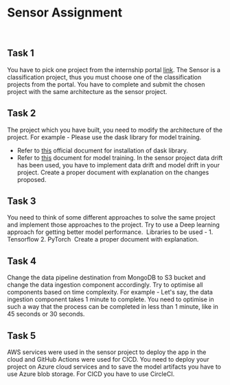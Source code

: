 # Sensor Assignment
​
## Task 1
You have to pick one project from the internship portal [link](https://internship.ineuron.ai/). The Sensor is a classification project, thus you must choose one of the classification projects from the portal.  You have to complete and submit the chosen project with the same architecture as the sensor project.
​
## Task 2
The project which you have built, you need to modify the architecture of the project. 
For example -
Please use the dask library for model training. 
- Refer to [this](https://ml.dask.org/install.html) official document for installation of dask library. 
- Refer to [this](https://examples.dask.org/machine-learning.html) document for model training.
In the sensor project data drift has been used, you have to implement data drift and model drift in your project. Create a proper document with explanation on the changes proposed.
​
## Task 3
You need to think of some different approaches to solve the same project and  implement those approaches to the project. Try to use a Deep learning approach for getting better model performance. 
​
Libraries to be used - 1. Tensorflow
                        2. PyTorch
​
Create a proper document with explanation.
​
## Task 4
Change the data pipeline destination from MongoDB to S3 bucket and change the data ingestion component accordingly.  Try to optimise all components based on time complexity. 
For example - Let's say, the data ingestion component takes 1 minute to complete. You need to optimise in such a way that the process can be completed in less than 1 minute,  like in 45 seconds or 30 seconds. 
​
## Task 5
AWS services were used in the sensor project to deploy the app in the cloud and GitHub Actions were used for CICD. 
You need to deploy your project on Azure cloud services and to save the model artifacts you have to use Azure blob storage. 
	For CICD you have to use CircleCI. 